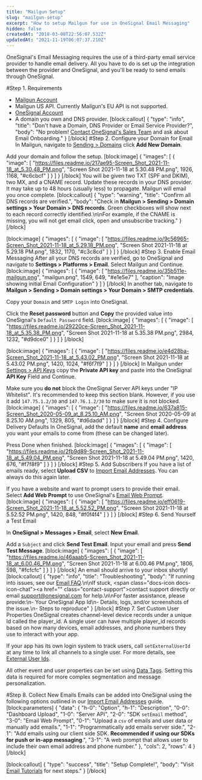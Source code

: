 ```yaml
---
title: "Mailgun Setup"
slug: "mailgun-setup"
excerpt: "How to setup Mailgun for use in OneSignal Email Messaging"
hidden: false
createdAt: "2018-03-08T22:56:07.532Z"
updatedAt: "2021-11-19T06:07:37.210Z"
---
```

OneSignal's Email Messaging requires the use of a third-party email service provider to handle email delivery. All you have to do is set up the integration between the provider and OneSignal, and you'll be ready to send emails through OneSignal.

#Step 1. Requirements
* <a href="https://www.mailgun.com" target="_blank">Mailgun Account</a>
* Mailgun US API. Currently Mailgun's EU API is not supported.
* <a href="https://onesignal.com" target="_blank">OneSignal Account</a>
* A domain you own and DNS provider.
[block:callout]
{
  "type": "info",
  "title": "Don't have a Domain, DNS Provider or Email Service Provider?",
  "body": "No problem! [Contact OneSignal's Sales Team](https://onesignal.com/contact) and ask about Email Onboarding."
}
[/block]
#Step 2. Configure your Domain for Email
In Mailgun, navigate to <a href="https://app.mailgun.com/app/sending/domains" target="_blank">Sending > Domains</a> click **Add New Domain**.

Add your domain and follow the setup.
[block:image]
{
  "images": [
    {
      "image": [
        "https://files.readme.io/217ae95-Screen_Shot_2021-11-18_at_5.30.48_PM.png",
        "Screen Shot 2021-11-18 at 5.30.48 PM.png",
        1926,
        1168,
        "#c6cbcf"
      ]
    }
  ]
}
[/block]
You will be given two TXT (SPF and DKIM), two MX, and a CNAME record. Update these records in your DNS provider. It may take up to 48 hours (usually less) to propagate. Mailgun will email you once complete.
[block:callout]
{
  "type": "warning",
  "title": "Confirm all DNS records are verified.",
  "body": "Check in **Mailgun > Sending > Domain settings > Your Domain > DNS records**. Green checkboxes will show next to each record correctly identified.\n\nFor example, if the CNAME is missing, you will not get email click, open and unsubscribe tracking."
}
[/block]

[block:image]
{
  "images": [
    {
      "image": [
        "https://files.readme.io/9c56965-Screen_Shot_2021-11-18_at_5.29.18_PM.png",
        "Screen Shot 2021-11-18 at 5.29.18 PM.png",
        1832,
        1170,
        "#c3c8cd"
      ]
    }
  ]
}
[/block]
#Step 3. Enable Email Messaging
After all your DNS records are verified, go to OneSignal and navigate to **Settings > Platforms > Email**. 
Select Mailgun and Continue.
[block:image]
{
  "images": [
    {
      "image": [
        "https://files.readme.io/35b511e-mailgun.png",
        "mailgun.png",
        1549,
        649,
        "#e1e5e7"
      ],
      "caption": "Image showing initial Email Configuration"
    }
  ]
}
[/block]
In another tab, navigate to **Mailgun > Sending > Domain settings > Your Domain > SMTP credentials**.

Copy your `Domain` and `SMTP Login` into OneSignal. 

Click the **Reset password** button and **Copy** the provided value into OneSignal's `Default Password` field.
[block:image]
{
  "images": [
    {
      "image": [
        "https://files.readme.io/29220ce-Screen_Shot_2021-11-18_at_5.35.38_PM.png",
        "Screen Shot 2021-11-18 at 5.35.38 PM.png",
        2984,
        1232,
        "#d9dce0"
      ]
    }
  ]
}
[/block]

[block:image]
{
  "images": [
    {
      "image": [
        "https://files.readme.io/e4d28ba-Screen_Shot_2021-11-18_at_5.43.02_PM.png",
        "Screen Shot 2021-11-18 at 5.43.02 PM.png",
        1420,
        1024,
        "#f6f7f9"
      ]
    }
  ]
}
[/block]
In Mailgun under <a href="https://app.mailgun.com/app/account/security/api_keys" target="_blank">Settings > API Keys</a> copy the **Private API key** and paste into the OneSignal **API Key** Field and Continue.

Make sure you **do not** block the OneSignal Server API keys under "IP Whitelist". It's recommended to keep this section blank. However, if you use it add `147.75.1.2/30` and `147.76.1.2/30` to make sure it is not blocked.
[block:image]
{
  "images": [
    {
      "image": [
        "https://files.readme.io/637a815-Screen_Shot_2020-05-09_at_8.25.10_AM.png",
        "Screen Shot 2020-05-09 at 8.25.10 AM.png",
        1329,
        805,
        "#d6dadd"
      ]
    }
  ]
}
[/block]
#Step 4. Configure Delivery Defaults
In OneSignal, add the default **name** and **email address** you want your emails to come from (these can be changed later). 

Press Done when finished.
[block:image]
{
  "images": [
    {
      "image": [
        "https://files.readme.io/2fb9d89-Screen_Shot_2021-11-18_at_5.49.04_PM.png",
        "Screen Shot 2021-11-18 at 5.49.04 PM.png",
        1420,
        676,
        "#f7f8f9"
      ]
    }
  ]
}
[/block]
#Step 5. Add Subscribers
If you have a list of emails ready, select **Upload CSV** to <a href="doc:import-email-addresses" target="_blank">Import Email Addresses</a>. You can always do this again later.

If you have a website and want to prompt users to provide their email. Select **Add Web Prompt** to use OneSignal's <a href="doc:email-phone-number-web-prompt" target="_blank">Email Web Prompt</a>.
[block:image]
{
  "images": [
    {
      "image": [
        "https://files.readme.io/eff0619-Screen_Shot_2021-11-18_at_5.52.52_PM.png",
        "Screen Shot 2021-11-18 at 5.52.52 PM.png",
        1420,
        848,
        "#f0f4f4"
      ]
    }
  ]
}
[/block]
#Step 6. Send Yourself a Test Email

In **OneSignal > Messages > Email**, select **New Email**.

Add a `Subject` and click **Send Test Email**. Input your email and press **Send Test Message**.
[block:image]
{
  "images": [
    {
      "image": [
        "https://files.readme.io/46aaab5-Screen_Shot_2021-11-18_at_6.00.46_PM.png",
        "Screen Shot 2021-11-18 at 6.00.46 PM.png",
        1806,
        598,
        "#fcfcfc"
      ]
    }
  ]
}
[/block]
An email should arrive to your inbox shortly!
[block:callout]
{
  "type": "info",
  "title": "Troubleshooting",
  "body": "If running into issues, see our [Email FAQ](https://documentation.onesignal.com/docs/email-faq).\n\nIf stuck, <span class=\"docs-icon docs-icon-chat\"></span><a href=\"\" class=\"contact-support\">contact support directly</a> or email support@onesignal.com for help.\n\nFor faster assistance, please provide:\n- Your OneSignal App Id\n- Details, logs, and/or screenshots of the issue.\n- Steps to reproduce"
}
[/block]
#Step 7. Set Custom User Properties
OneSignal creates channel-level device records under a unique Id called the player_id. A single user can have multiple player_id records based on how many devices, email addresses, and phone numbers they use to interact with your app.

If your app has its own login system to track users, call `setExternalUserId` at any time to link all channels to a single user. For more details, see <a href="https://documentation.onesignal.com/docs/external-user-ids" target="_blank">External User Ids</a>.

All other event and user properties can be set using <a href="https://documentation.onesignal.com/docs/add-user-data-tags" target="_blank">Data Tags</a>. Setting this data is required for more complex segmentation and message personalization.

#Step 8. Collect New Emails
Emails can be added into OneSignal using the following options outlined in our <a href="https://documentation.onesignal.com/docs/import-email-addresses" target="_blank">Import Email Addresses</a> guide.
[block:parameters]
{
  "data": {
    "h-0": "Option",
    "h-1": "Description",
    "0-0": "Dashboard Upload",
    "1-0": "Server API",
    "2-0": "SDK `setEmail` method",
    "3-0": "Email Web Prompt",
    "0-1": "Upload a `csv` of emails and user data or manually add emails.",
    "1-1": "Programmatically add emails server side.",
    "2-1": "Add emails using our client side SDK. **Recommended if using our SDKs for push or in-app messaging**.",
    "3-1": "A web prompt that allows user to include their own email address and phone number."
  },
  "cols": 2,
  "rows": 4
}
[/block]

[block:callout]
{
  "type": "success",
  "title": "Setup Complete!",
  "body": "Visit [Email Tutorials](https://documentation.onesignal.com/docs/email-tutorials) for next steps."
}
[/block]